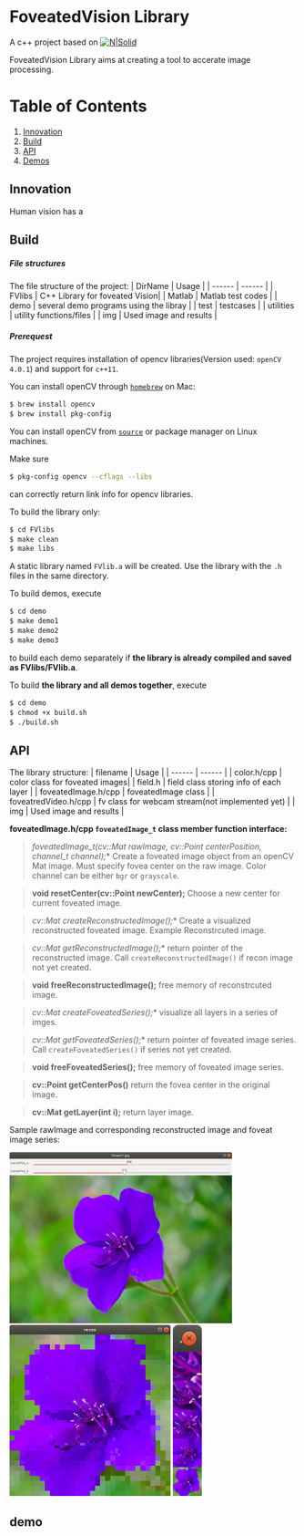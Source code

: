 # FoveatedVision Library

A c++ project based on
[![N|Solid](https://opencv.org/assets/theme/logo.png)](https://opencv.org/)

FoveatedVision Library aims at creating a tool to accerate image processing.

# Table of Contents
1. [Innovation](#Innovation)
2. [Build](#Build)
3. [API](##API)
4. [Demos](#demo)

## Innovation
Human vision has a 
## Build

##### File structures
The file structure of the project:
| DirName | Usage |
| ------ | ------ |
| FVlibs | C++ Library for foveated Vision|
| Matlab | Matlab test codes |
| demo | several demo programs using the libray |
| test | testcases |
| utilities | utility functions/files |
| img | Used image and results |

##### Prerequest
The project requires installation of opencv libraries(Version used: `openCV 4.0.1`) and support for `c++11`.

You can install openCV through [`homebrew`](https://brew.sh/) on Mac:
```sh
$ brew install opencv
$ brew install pkg-config
```
You can install openCV from [`source`](https://docs.opencv.org/3.4/d7/d9f/tutorial_linux_install.html) or package manager on Linux machines.

Make sure 
```sh
$ pkg-config opencv --cflags --libs
```
can correctly return link info for opencv libraries.


To build the library only:
```sh
$ cd FVlibs
$ make clean
$ make libs
```
A static library named `FVlib.a` will be created. Use the library with the `.h` files in the same directory.

To build demos, execute 
```sh
$ cd demo
$ make demo1
$ make demo2
$ make demo3
```
to build each demo separately if **the library is already compiled and saved as FVlibs/FVlib.a**.

To build **the library and all demos together**, execute
```sh
$ cd demo
$ chmod +x build.sh
$ ./build.sh
```
## API
The library structure:
| filename | Usage |
| ------ | ------ |
| color.h/cpp | color class for foveated images|
| field.h | field class storing info of each layer |
| foveatedImage.h/cpp | foveatedImage class |
| foveatredVideo.h/cpp | fv class for webcam stream(not implemented yet) |
| img | Used image and results |

**foveatedImage.h/cpp `foveatedImage_t` class member function interface:**


> **foveatedImage_t(cv::Mat* rawImage, cv::Point centerPosition, channel_t channel);**
Create a foveated image object from an openCV Mat image. Must specify fovea center on the raw image. Color channel can be either `bgr` or `grayscale`.


> **void resetCenter(cv::Point newCenter);**
Choose a new center for current foveated image.


> **cv::Mat* createReconstructedImage();**
Create a visualized reconstructed foveated image.
Example Reconstrcuted image.

> **cv::Mat* getReconstructedImage();**
return pointer of the reconstructed image. Call  `createReconstructedImage()` if recon image not yet created.


> **void freeReconstructedImage();**
free memory of reconstrcuted image.

>**cv::Mat* createFoveatedSeries();**
visualize all layers in a series of imges.

> **cv::Mat* getFoveatedSeries();**
return pointer of foveated image series. Call `createFoveatedSeries()` if series not yet created.

>**void freeFoveatedSeries();**
free memory of foveated image series.

>**cv::Point getCenterPos()**
return the fovea center in the original image.

>**cv::Mat getLayer(int i);**
return layer image.

Sample rawImage and corresponding reconstructed image and foveat image series:
<p float="left">
  <img src="img/raw.png" height="300" /><img src="img/recon.png" height="300" /> <img src="img/series.png" height="300" /> 
</p>

## demo













